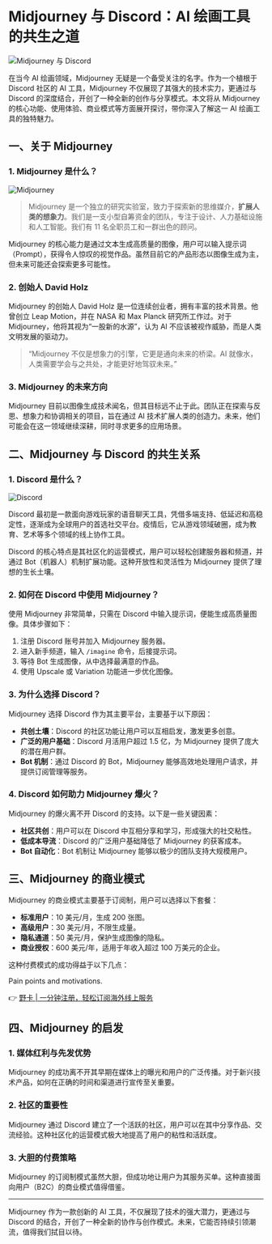 # Midjourney 与 Discord：AI 绘画工具的共生之道

![Midjourney 与 Discord](https://bbtdd.com/wp-content/uploads/img/1431922758792139.webp)

在当今 AI 绘画领域，Midjourney 无疑是一个备受关注的名字。作为一个植根于 Discord 社区的 AI 工具，Midjourney 不仅展现了其强大的技术实力，更通过与 Discord 的深度结合，开创了一种全新的创作与分享模式。本文将从 Midjourney 的核心功能、使用体验、商业模式等方面展开探讨，带你深入了解这一 AI 绘画工具的独特魅力。

## 一、关于 Midjourney

### 1. Midjourney 是什么？

![Midjourney](https://bbtdd.com/wp-content/uploads/img/2264932796812.webp)

> Midjourney 是一个独立的研究实验室，致力于探索新的思维媒介，**扩展人类的想象力**。我们是一支小型自筹资金的团队，专注于设计、人力基础设施和人工智能。我们有 11 名全职员工和一群出色的顾问。

Midjourney 的核心能力是通过文本生成高质量的图像，用户可以输入提示词（Prompt），获得令人惊叹的视觉作品。虽然目前它的产品形态以图像生成为主，但未来可能还会探索更多可能性。

### 2. 创始人 David Holz

Midjourney 的创始人 David Holz 是一位连续创业者，拥有丰富的技术背景。他曾创立 Leap Motion，并在 NASA 和 Max Planck 研究所工作过。对于 Midjourney，他将其视为“一股新的水源”，认为 AI 不应该被视作威胁，而是人类文明发展的驱动力。

> “Midjourney 不仅是想象力的引擎，它更是通向未来的桥梁。AI 就像水，人类需要学会与之共处，才能更好地驾驭未来。”

### 3. Midjourney 的未来方向

Midjourney 目前以图像生成技术闻名，但其目标远不止于此。团队正在探索与反思、想象力和协调相关的项目，旨在通过 AI 技术扩展人类的创造力。未来，他们可能会在这一领域继续深耕，同时寻求更多的应用场景。

## 二、Midjourney 与 Discord 的共生关系

### 1. Discord 是什么？

![Discord](https://bbtdd.com/wp-content/uploads/img/5141184284359404.webp)

Discord 最初是一款面向游戏玩家的语音聊天工具，凭借多端支持、低延迟和高稳定性，逐渐成为全球用户的首选社交平台。疫情后，它从游戏领域破圈，成为教育、艺术等多个领域的线上协作工具。

Discord 的核心特点是其社区化的运营模式，用户可以轻松创建服务器和频道，并通过 Bot（机器人）机制扩展功能。这种开放性和灵活性为 Midjourney 提供了理想的生长土壤。

### 2. 如何在 Discord 中使用 Midjourney？

使用 Midjourney 非常简单，只需在 Discord 中输入提示词，便能生成高质量图像。具体步骤如下：

1. 注册 Discord 账号并加入 Midjourney 服务器。
2. 进入新手频道，输入 `/imagine` 命令，后接提示词。
3. 等待 Bot 生成图像，从中选择最满意的作品。
4. 使用 Upscale 或 Variation 功能进一步优化图像。

### 3. 为什么选择 Discord？

Midjourney 选择 Discord 作为其主要平台，主要基于以下原因：

- **共创土壤**：Discord 的社区功能让用户可以互相启发，激发更多创意。
- **广泛的用户基础**：Discord 月活用户超过 1.5 亿，为 Midjourney 提供了庞大的潜在用户群。
- **Bot 机制**：通过 Discord 的 Bot，Midjourney 能够高效地处理用户请求，并提供订阅管理等服务。

### 4. Discord 如何助力 Midjourney 爆火？

Midjourney 的爆火离不开 Discord 的支持。以下是一些关键因素：

- **社区共创**：用户可以在 Discord 中互相分享和学习，形成强大的社交粘性。
- **低成本导流**：Discord 的广泛用户基础降低了 Midjourney 的获客成本。
- **Bot 自动化**：Bot 机制让 Midjourney 能够以极少的团队支持大规模用户。

## 三、Midjourney 的商业模式

Midjourney 的商业模式主要基于订阅制，用户可以选择以下套餐：

- **标准用户**：10 美元/月，生成 200 张图。
- **高级用户**：30 美元/月，不限生成量。
- **隐私通道**：50 美元/月，保护生成图像的隐私。
- **商业授权**：600 美元/年，适用于年收入超过 100 万美元的企业。

这种付费模式的成功得益于以下几点：

 Pain points and motivations.

 👉 [野卡 | 一分钟注册，轻松订阅海外线上服务](https://bbtdd.com/yeka)

## 四、Midjourney 的启发

### 1. 媒体红利与先发优势

Midjourney 的成功离不开其早期在媒体上的曝光和用户的广泛传播。对于新兴技术产品，如何在正确的时间和渠道进行宣传至关重要。

### 2. 社区的重要性

Midjourney 通过 Discord 建立了一个活跃的社区，用户可以在其中分享作品、交流经验。这种社区化的运营模式极大地提高了用户的粘性和活跃度。

### 3. 大胆的付费策略

Midjourney 的订阅制模式虽然大胆，但成功地让用户为其服务买单。这种直接面向用户（B2C）的商业模式值得借鉴。

---

Midjourney 作为一款创新的 AI 工具，不仅展现了技术的强大潜力，更通过与 Discord 的结合，开创了一种全新的协作与创作模式。未来，它能否持续引领潮流，值得我们拭目以待。